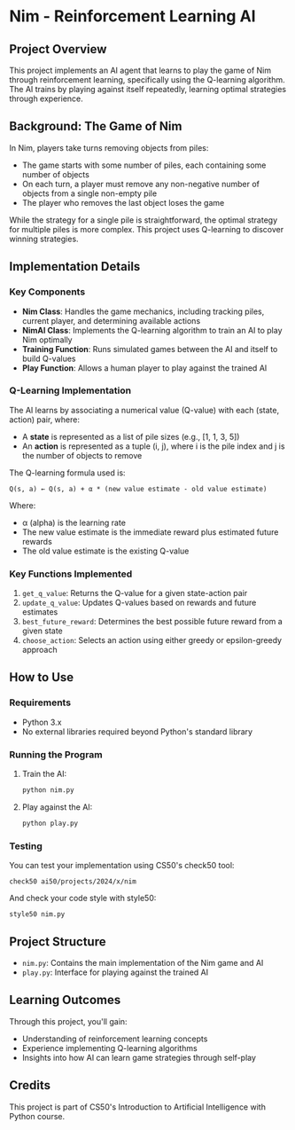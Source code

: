 # Nim - Reinforcement Learning AI

## Project Overview
This project implements an AI agent that learns to play the game of Nim through reinforcement learning, specifically using the Q-learning algorithm. The AI trains by playing against itself repeatedly, learning optimal strategies through experience.

## Background: The Game of Nim
In Nim, players take turns removing objects from piles:
- The game starts with some number of piles, each containing some number of objects
- On each turn, a player must remove any non-negative number of objects from a single non-empty pile
- The player who removes the last object loses the game

While the strategy for a single pile is straightforward, the optimal strategy for multiple piles is more complex. This project uses Q-learning to discover winning strategies.

## Implementation Details

### Key Components
- **Nim Class**: Handles the game mechanics, including tracking piles, current player, and determining available actions
- **NimAI Class**: Implements the Q-learning algorithm to train an AI to play Nim optimally
- **Training Function**: Runs simulated games between the AI and itself to build Q-values
- **Play Function**: Allows a human player to play against the trained AI

### Q-Learning Implementation
The AI learns by associating a numerical value (Q-value) with each (state, action) pair, where:
- A **state** is represented as a list of pile sizes (e.g., [1, 1, 3, 5])
- An **action** is represented as a tuple (i, j), where i is the pile index and j is the number of objects to remove

The Q-learning formula used is:
```
Q(s, a) ← Q(s, a) + α * (new value estimate - old value estimate)
```
Where:
- α (alpha) is the learning rate
- The new value estimate is the immediate reward plus estimated future rewards
- The old value estimate is the existing Q-value

### Key Functions Implemented
1. `get_q_value`: Returns the Q-value for a given state-action pair
2. `update_q_value`: Updates Q-values based on rewards and future estimates
3. `best_future_reward`: Determines the best possible future reward from a given state
4. `choose_action`: Selects an action using either greedy or epsilon-greedy approach

## How to Use

### Requirements
- Python 3.x
- No external libraries required beyond Python's standard library

### Running the Program
1. Train the AI:
   ```python
   python nim.py
   ```

2. Play against the AI:
   ```python
   python play.py
   ```

### Testing
You can test your implementation using CS50's check50 tool:
```
check50 ai50/projects/2024/x/nim
```

And check your code style with style50:
```
style50 nim.py
```

## Project Structure
- `nim.py`: Contains the main implementation of the Nim game and AI
- `play.py`: Interface for playing against the trained AI

## Learning Outcomes
Through this project, you'll gain:
- Understanding of reinforcement learning concepts
- Experience implementing Q-learning algorithms
- Insights into how AI can learn game strategies through self-play

## Credits
This project is part of CS50's Introduction to Artificial Intelligence with Python course.
